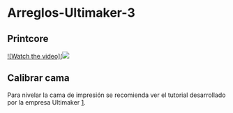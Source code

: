 # Arreglos-Ultimaker-3


## Printcore

[![Watch the video](![](../Images/videoPrintcore.PNG)](https://www.youtube.com/watch?v=Ln_tMz8Dwd0&feature=youtu.be)

## Calibrar cama

Para nivelar la cama de impresión se recomienda ver el tutorial desarrollado por la empresa Ultimaker [1](https://ultimakernasupport.zendesk.com/hc/en-us/articles/115004208123-Manual-Bed-Leveling-Alternate-Instructions-). 